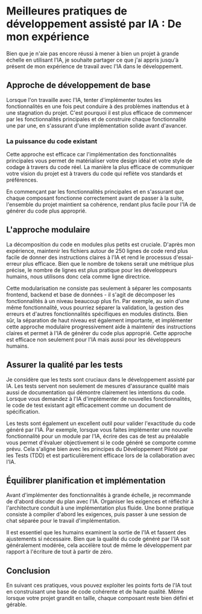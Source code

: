 # Meilleures pratiques de développement assisté par IA : De mon expérience

Bien que je n'aie pas encore réussi à mener à bien un projet à grande échelle en utilisant l'IA, je souhaite partager ce que j'ai appris jusqu'à présent de mon expérience de travail avec l'IA dans le développement.

## Approche de développement de base

Lorsque l'on travaille avec l'IA, tenter d'implémenter toutes les fonctionnalités en une fois peut conduire à des problèmes inattendus et à une stagnation du projet. C'est pourquoi il est plus efficace de commencer par les fonctionnalités principales et de construire chaque fonctionnalité une par une, en s'assurant d'une implémentation solide avant d'avancer.

### La puissance du code existant

Cette approche est efficace car l'implémentation des fonctionnalités principales vous permet de matérialiser votre design idéal et votre style de codage à travers du code réel. La manière la plus efficace de communiquer votre vision du projet est à travers du code qui reflète vos standards et préférences.

En commençant par les fonctionnalités principales et en s'assurant que chaque composant fonctionne correctement avant de passer à la suite, l'ensemble du projet maintient sa cohérence, rendant plus facile pour l'IA de générer du code plus approprié.

## L'approche modulaire

La décomposition du code en modules plus petits est cruciale. D'après mon expérience, maintenir les fichiers autour de 250 lignes de code rend plus facile de donner des instructions claires à l'IA et rend le processus d'essai-erreur plus efficace. Bien que le nombre de tokens serait une métrique plus précise, le nombre de lignes est plus pratique pour les développeurs humains, nous utilisons donc cela comme ligne directrice.

Cette modularisation ne consiste pas seulement à séparer les composants frontend, backend et base de données - il s'agit de décomposer les fonctionnalités à un niveau beaucoup plus fin. Par exemple, au sein d'une même fonctionnalité, vous pourriez séparer la validation, la gestion des erreurs et d'autres fonctionnalités spécifiques en modules distincts. Bien sûr, la séparation de haut niveau est également importante, et implémenter cette approche modulaire progressivement aide à maintenir des instructions claires et permet à l'IA de générer du code plus approprié. Cette approche est efficace non seulement pour l'IA mais aussi pour les développeurs humains.

## Assurer la qualité par les tests

Je considère que les tests sont cruciaux dans le développement assisté par IA. Les tests servent non seulement de mesures d'assurance qualité mais aussi de documentation qui démontre clairement les intentions du code. Lorsque vous demandez à l'IA d'implémenter de nouvelles fonctionnalités, le code de test existant agit efficacement comme un document de spécification.

Les tests sont également un excellent outil pour valider l'exactitude du code généré par l'IA. Par exemple, lorsque vous faites implémenter une nouvelle fonctionnalité pour un module par l'IA, écrire des cas de test au préalable vous permet d'évaluer objectivement si le code généré se comporte comme prévu. Cela s'aligne bien avec les principes du Développement Piloté par les Tests (TDD) et est particulièrement efficace lors de la collaboration avec l'IA.

## Équilibrer planification et implémentation

Avant d'implémenter des fonctionnalités à grande échelle, je recommande de d'abord discuter du plan avec l'IA. Organiser les exigences et réfléchir à l'architecture conduit à une implémentation plus fluide. Une bonne pratique consiste à compiler d'abord les exigences, puis passer à une session de chat séparée pour le travail d'implémentation.

Il est essentiel que les humains examinent la sortie de l'IA et fassent des ajustements si nécessaire. Bien que la qualité du code généré par l'IA soit généralement modérée, cela accélère tout de même le développement par rapport à l'écriture de tout à partir de zéro.

## Conclusion

En suivant ces pratiques, vous pouvez exploiter les points forts de l'IA tout en construisant une base de code cohérente et de haute qualité. Même lorsque votre projet grandit en taille, chaque composant reste bien défini et gérable.
